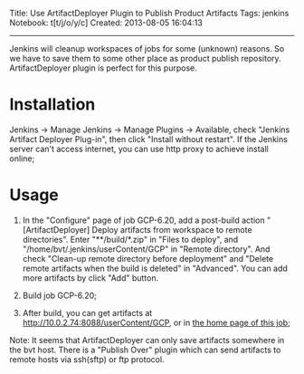 Title: Use ArtifactDeployer Plugin to Publish Product Artifacts
Tags: jenkins
Notebook: t[t/j/o/y/c]
Created: 2013-08-05 16:04:13

------

Jenkins will cleanup workspaces of jobs for some (unknown) reasons. So we have to save them to some other place as product publish repository. ArtifactDeployer plugin is perfect for this purpose.

 

# Installation

 

Jenkins -> Manage Jenkins -> Manage Plugins -> Available, check "Jenkins Artifact Deployer Plug-in", then click "Install without restart". If the Jenkins server can't access internet, you can use http proxy to achieve install online;

 

# Usage

 

1. In the "Configure" page of job GCP-6.20, add a post-build action "[ArtifactDeployer] Deploy artifacts from workspace to remote directories". Enter "**/build/*.zip" in "Files to deploy", and "/home/bvt/.jenkins/userContent/GCP" in "Remote directory". And check "Clean-up remote directory before deployment" and "Delete remote artifacts when the build is deleted" in "Advanced". You can add more artifacts by click "Add" button.

 

1. Build job GCP-6.20;

 

1. After build, you can get artifacts at http://10.0.2.74:8088/userContent/GCP, or in [the home page of this job](http://10.0.2.74:8088/job/GCP-6.20);

 

 

Note: It seems that ArtifactDeployer can only save artifacts somewhere in the bvt host. There is a "Publish Over" plugin which can send artifacts to remote hosts via ssh(sftp) or ftp protocol.